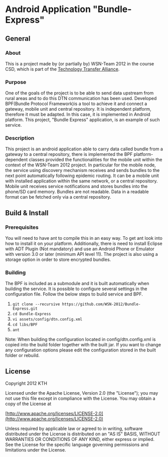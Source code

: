 # Android Application "Bundle-Express"
## General
### About
This is a project made by (or partially by) WSN-Team 2012 in the course CSD, which is part of the [Technology Transfer Alliance](http://ttaportal.org/).
### Purpose
One of the goals of the project is to be able to send data upstream from rural areas and to do this DTN communication has been used. Developed BPF(Bundle Protocol Framework)is a tool to achieve it and connect a gateway, mobile unit and central repository. It is independent platform, therefore it must be adapted. In this case, it is implemented in Android platform. This project, "Bundle Express" application, is an example of such service.
### Description
This project is an android application able to carry data called bundle from a gateway to a central repository, there is implemented the BPF platform-dependent classes provided the functionalities for the mobile unit within the context of the WSN-Team 2012 project. 
In particular for the mobile node, the service using discovery mechanism receives and sends bundles to the next point automatically following epidemic routing. It can be a mobile unit with installed application within the same network, or a central repository. Mobile unit receives service notifications and stores bundles into the phone/SD card memory. Bundles are not readable. Data in a readable format can be fetched only via a central repository.
## Build & Install
### Prerequisites
You will need to have ant to compile this in an easy way. To get ant look into how to install it on your platform. Additionally, there is need to install Eclipse with ADT Plugin (Not mandatory)
and use an Android Phone or Emulator with version 3.0 or later (minimum API level 11).
The project is also using a storage option in order to store encrypted bundles. 

### Building 
The BPF is included as a submodule and it is built automatically when building the service. It is possible to configure several settings in the configuration file.
Follow the below steps to build service and BPF.

1.  `git clone --recursive https://github.com/WSN-2012/Bundle-Express.git`
2.  `cd Bundle-Express`
3.  `vi assets/config/dtn.config.xml`
4.  `cd libs/BPF`
5.  `ant`

Note: When building the configuration located in config/dtn.config.xml is copied into the build folder together with the built jar. If you want to change any configuration options please edit the configuration stored in the built folder or rebuild.

## License
Copyright 2012 KTH

   Licensed under the Apache License, Version 2.0 (the "License");
   you may not use this file except in compliance with the License.
   You may obtain a copy of the License at

   [http://www.apache.org/licenses/LICENSE-2.0](http://www.apache.org/licenses/LICENSE-2.0)

   Unless required by applicable law or agreed to in writing, software
   distributed under the License is distributed on an "AS IS" BASIS,
   WITHOUT WARRANTIES OR CONDITIONS OF ANY KIND, either express or implied.
   See the License for the specific language governing permissions and
   limitations under the License.
